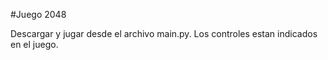 #Juego 2048

Descargar y jugar desde el archivo main.py. 
Los controles estan indicados en el juego.